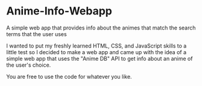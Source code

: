 # Anime-Info-Webapp
A simple web app that provides info about the animes that match the search terms that the user uses

I wanted to put my freshly learned HTML, CSS, and JavaScript skills to a little test
so I decided to make a web app and came up with the idea of a simple web app
that uses the "Anime DB" API to get info about an anime of the user's choice.

You are free to use the code for whatever you like.
